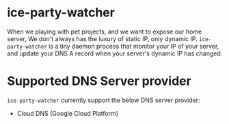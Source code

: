 # ice-party-watcher
When we playing with pet projects, and we want to expose our home server,
We don't always has the luxury of static IP, only dynamic IP.
`ice-party-watcher` is a tiny daemon process that monitor your IP of your server,
and update your DNS A record when your server's dynamic IP has changed.

# Supported DNS Server provider
`ice-party-watcher` currently support the below DNS server provider:
- Cloud DNS (Google Cloud Platform)

